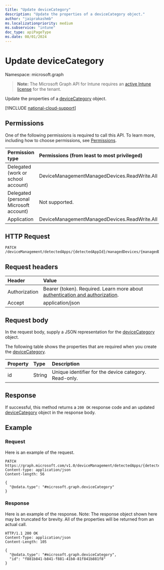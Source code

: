 ```yaml
---
title: "Update deviceCategory"
description: "Update the properties of a deviceCategory object."
author: "jaiprakashmb"
ms.localizationpriority: medium
ms.subservice: "intune"
doc_type: apiPageType
ms.date: 08/01/2024
---
```


# Update deviceCategory

Namespace: microsoft.graph

> **Note:** The Microsoft Graph API for Intune requires an [active Intune license](https://go.microsoft.com/fwlink/?linkid=839381) for the tenant.

Update the properties of a [deviceCategory](../resources/intune-devices-devicecategory.md) object.

[!INCLUDE [national-cloud-support](../../includes/all-clouds.md)]

## Permissions
One of the following permissions is required to call this API. To learn more, including how to choose permissions, see [Permissions](/graph/permissions-reference).

|Permission type|Permissions (from least to most privileged)|
|:---|:---|
|Delegated (work or school account)|DeviceManagementManagedDevices.ReadWrite.All|
|Delegated (personal Microsoft account)|Not supported.|
|Application|DeviceManagementManagedDevices.ReadWrite.All|

## HTTP Request
<!-- {
  "blockType": "ignored"
}
-->
```http
PATCH /deviceManagement/detectedApps/{detectedAppId}/managedDevices/{managedDeviceId}/deviceCategory
```

## Request headers
|Header|Value|
|:---|:---|
|Authorization|Bearer {token}. Required. Learn more about [authentication and authorization](/graph/auth/auth-concepts).|
|Accept|application/json|

## Request body
In the request body, supply a JSON representation for the [deviceCategory](../resources/intune-devices-devicecategory.md) object.

The following table shows the properties that are required when you create the [deviceCategory](../resources/intune-devices-devicecategory.md).

|Property|Type|Description|
|:---|:---|:---|
|id|String|Unique identifier for the device category. Read-only.|



## Response
If successful, this method returns a `200 OK` response code and an updated [deviceCategory](../resources/intune-devices-devicecategory.md) object in the response body.

## Example

### Request
Here is an example of the request.
```http
PATCH https://graph.microsoft.com/v1.0/deviceManagement/detectedApps/{detectedAppId}/managedDevices/{managedDeviceId}/deviceCategory
Content-type: application/json
Content-length: 56

{
  "@odata.type": "#microsoft.graph.deviceCategory"
}
```

### Response
Here is an example of the response. Note: The response object shown here may be truncated for brevity. All of the properties will be returned from an actual call.
```http
HTTP/1.1 200 OK
Content-Type: application/json
Content-Length: 105

{
  "@odata.type": "#microsoft.graph.deviceCategory",
  "id": "f881b841-b841-f881-41b8-81f841b881f8"
}
```
